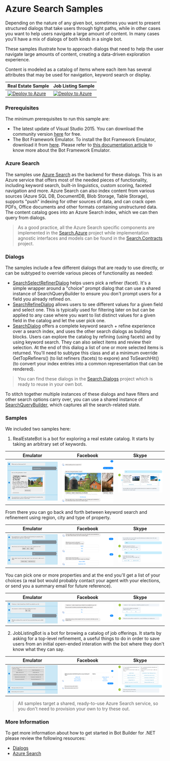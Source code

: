 # Azure Search Samples

Depending on the nature of any given bot, sometimes you want to present structured dialogs that take users through tight paths, while in other cases you want to 
help users navigate a large amount of content. In many cases you'll have a mix of dialogs of both kinds in a single bot.  

These samples illustrate how to approach dialogs that need to help the user navigate large amounts of content, creating a data-driven exploration experience.

Content is modeled as a catalog of items where each item has several attributes that may be used for navigation, keyword search or display.

| Real Estate Sample | Job Listing Sample|
|--------------------|-------------------|
|[![Deploy to Azure][Deploy Button]][Deploy CSharp/Search/RealEstateBot]|[![Deploy to Azure][Deploy Button]][Deploy CSharp/Search/JobListingBot]|


[Deploy Button]: https://azuredeploy.net/deploybutton.png
[Deploy CSharp/Search/RealEstateBot]: https://azuredeploy.net?ptmpl=CSharp/Search/RealEstateBot/azuredeploy.json
[Deploy CSharp/Search/JobListingBot]: https://azuredeploy.net?ptmpl=CSharp/Search/JobListingBot/azuredeploy.json

### Prerequisites

The minimum prerequisites to run this sample are:
* The latest update of Visual Studio 2015. You can download the community version [here](http://www.visualstudio.com) for free.
* The Bot Framework Emulator. To install the Bot Framework Emulator, download it from [here](https://aka.ms/bf-bc-emulator). Please refer to [this documentation article](https://docs.botframework.com/en-us/csharp/builder/sdkreference/gettingstarted.html#emulator) to know more about the Bot Framework Emulator.

### Azure Search

The samples use [Azure Search](https://azure.microsoft.com/en-us/services/search/) as the backend for these dialogs. This is an Azure service that offers most of the needed pieces of functionality, including keyword search, built-in linguistics, custom scoring, faceted navigation and more. Azure Search can also index content from various sources (Azure SQL DB, DocumentDB, Blob Storage, Table Storage), supports "push" indexing for other sources of data, and can crack open PDFs, Office documents and other formats containing unstructured data. The content catalog goes into an Azure Search index, which we can then query from dialogs.

> As a good practice, all the Azure Search specific components are implemented in the [Search.Azure](Search.Azure/) project while implementation agnostic interfaces and models can be found in the [Search.Contracts](Search.Contracts/)  project.

### Dialogs

The samples include a few different dialogs that are ready to use directly, or can be subtyped to override various pieces of functionality as needed:
* [SearchSelectRefinerDialog](Search.Dialogs/SearchSelectRefinerDialog.cs) helps users pick a refiner (facet). It's a simple wrapper around a "choice" prompt dialog that can use a shared instance of SearchQueryBuilder to ensure you don't prompt users for a field you already refined on.
* [SearchRefineDialog](/Search.Dialogs/SearchRefineDialog.cs) allows users to see different values for a given field and select one. This is typically used for filtering later on but can be applied to any case where you want to list distinct values for a given field in the catalog and let the user pick one.
* [SearchDialog](Search.Dialogs/SearchDialog.cs) offers a complete keyword search + refine experience over a search index, and uses the other search dialogs as building blocks. Users can explore the catalog by refining (using facets) and by using keyword search. They can also select items and review their selection. At the end of this dialog a list of one or more selected items is returned. You'll need to subtype this class and at a minimum override GetTopRefiners() (to list refiners (facets) to expore) and ToSearchHit() (to convert your index entries into a common representation that can be rendered).

> You can find these dialogs in the [Search.Dialogs](Search.Dialogs/) project which is ready to reuse in your own bot.

To stitch together multiple instances of these dialogs and have filters and other search options carry over, you can use a shared instance of [SearchQueryBuilder](Search.Contracts/Models/SearchQueryBuilder.cs), which captures all the search-related state.

### Samples

We included two samples here:

1. RealEstateBot is a bot for exploring a real estate catalog. 
  It starts by taking an arbitrary set of keywords.
  
  | Emulator | Facebook | Skype |
  |----------|-------|----------|
  |![Search](images/realstate-keywords-emulator.png)|![Search](images/realstate-keywords-facebook.png)|![Search](images/realstate-keywords-skype.png)|
  
  From there you can go back and forth between keyword search and refinement using region, city and type of property.
  
  | Emulator | Facebook | Skype |
  |----------|-------|----------|
  |![Search](images/realstate-refine-emulator.png)|![Search](images/realstate-refine-facebook.png)|![Search](images/realstate-refine-skype.png)|

  You can pick one or more properties and at the end you'll get a list of your choices (a real bot would probably contact your agent with your elections, or send you a summary email for future reference).
  
  | Emulator | Facebook | Skype |
  |----------|-------|----------|
  |![Search](images/realstate-pick-emulator.png)|![Search](images/realstate-pick-facebook.png)|![Search](images/realstate-pick-skype.png)|

2. JobListingBot is a bot for browing a catalog of job offerings.
  It starts by asking for a top-level refinement, a useful things to do in order to save users from an initial open-ended interation with the bot where they don't know what they can say.
  
  | Emulator | Facebook | Skype |
  |----------|-------|----------|
  |![Search](images/joblisting-refine-emulator.png)|![Search](images/joblisting-refine-facebook.png)|![Search](images/joblisting-refine-skype.png)|

> All samples target a shared, ready-to-use Azure Search service, so you don't need to provision your own to try these out. 

### More Information

To get more information about how to get started in Bot Builder for .NET please review the following resources:

* [Dialogs](https://docs.botframework.com/en-us/csharp/builder/sdkreference/dialogs.html)
* [Azure Search](https://azure.microsoft.com/en-us/services/search/)
